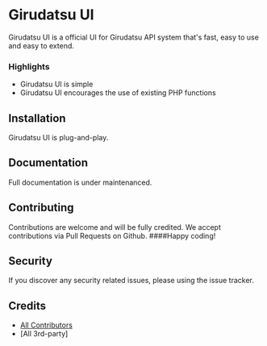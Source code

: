 Girudatsu UI
============

Girudatsu UI is a official UI for Girudatsu API system that's fast, easy to use and easy to extend.

### Highlights

- Girudatsu UI is simple
- Girudatsu UI encourages the use of existing PHP functions

## Installation

Girudatsu UI is plug-and-play.


## Documentation

Full documentation is under maintenanced.


## Contributing

Contributions are welcome and will be fully credited.
We accept contributions via Pull Requests on Github.
####Happy coding!

## Security

If you discover any security related issues, please using the issue tracker.

## Credits

- [All Contributors](https://github.com/girudatsu/girudatsu-ui/contributors)
- [All 3rd-party]
